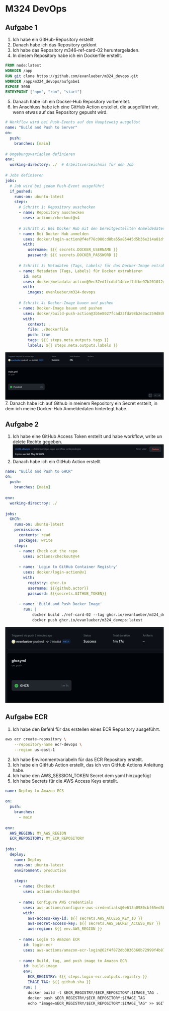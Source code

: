 # M324 DevOps
## Aufgabe 1
1. Ich habe ein GitHub-Repository erstellt
2. Danach habe ich das Repository geklont
3. Ich habe das Repository m346-ref-card-02 heruntergeladen.
4. In diesem Repository habe ich ein Dockerfile erstellt.
```Dockerfile
FROM node:latest
WORKDIR /app
RUN git clone https://github.com/evanlueber/m324_devops.git
WORKDIR /app/m324_devops/aufgabe1
EXPOSE 3000
ENTRYPOINT ["npm", "run", "start"]
```
5. Danach habe ich ein Docker-Hub Repository vorbereitet.
6. Im Anschluss habe ich eine GitHub Action erstellet, die ausgeführt wir, wenn etwas auf das Repository gepusht wird.
```yml	
# Workflow wird bei Push-Events auf den Hauptzweig ausgelöst
name: "Build and Push to Server"
on:
  push:
    branches: [main]

# Umgebungsvariablen definieren
env:
  working-directory: ./  # Arbeitsverzeichnis für den Job

# Jobs definieren
jobs:
  # Job wird bei jedem Push-Event ausgeführt
  if_pushed:
    runs-on: ubuntu-latest
    steps:
      # Schritt 1: Repository auschecken
      - name: Repository auschecken
        uses: actions/checkout@v4

      # Schritt 2: Bei Docker Hub mit den bereitgestellten Anmeldedaten anmelden
      - name: Bei Docker Hub anmelden
        uses: docker/login-action@f4ef78c080cd8ba55a85445d5b36e214a81df20a
        with:
          username: ${{ secrets.DOCKER_USERNAME }}
          password: ${{ secrets.DOCKER_PASSWORD }}

      # Schritt 3: Metadaten (Tags, Labels) für das Docker-Image extrahieren
      - name: Metadaten (Tags, Labels) für Docker extrahieren
        id: meta
        uses: docker/metadata-action@9ec57ed1fcdbf14dcef7dfbe97b2010124a938b7
        with:
          images: evanlueber/m324-devops

      # Schritt 4: Docker-Image bauen und pushen
      - name: Docker-Image bauen und pushen
        uses: docker/build-push-action@3b5e8027fcad23fda98b2e3ac259d8d67585f671
        with:
          context: .
          file: ./Dockerfile
          push: true
          tags: ${{ steps.meta.outputs.tags }}
          labels: ${{ steps.meta.outputs.labels }}
```
![main](img/mainjob.png)
7. Danach habe ich auf Github in meinem Repository ein Secret erstellt, in dem ich meine Docker-Hub Anmeldedaten hinterlegt habe.

## Aufgabe 2
1. Ich habe eine GitHub Access Token erstellt und habe workflow, write un delete Rechte gegeben.
![access token](img/image.png)
2. Danach habe ich ein GitHub Action erstellt
```yml
name: "Build and Push to GHCR"
on:
  push:
    branches: [main]

env:
  working-directroy: ./

jobs:
  GHCR:
    runs-on: ubuntu-latest
    permissions:
      contents: read
      packages: write
    steps:
      - name: Check out the repo
        uses: actions/checkout@v4
        
      - name: 'Login to GitHub Container Registry'
        uses: docker/login-action@v1
        with:
          registry: ghcr.io
          username: ${{github.actor}}
          password: ${{secrets.GITHUB_TOKEN}}

      - name: 'Build and Push Docker Image'
        run: |
            docker build ./ref-card-02 --tag ghcr.io/evanlueber/m324_devops:latest
            docker push ghcr.io/evanlueber/m324_devops:latest
```
![ghcr](img/ghcrjob.png)

## Aufgabe ECR
1. Ich habe den Befehl für das erstellen eines ECR Repository ausgeführt.
```bash
aws ecr create-repository \
    --repository-name ecr-devops \
    --region us-east-1
```
2. Ich habe Environmentvariabeln für das ECR Repository erstellt.
3. Ich habe ein GitHub Action erstellt, das ich von GitHub Actions Anleitung habe.
4. Ich habe den AWS_SESSION_TOKEN Secret dem yaml hinzugefügt
5. Ich habe Secrets für die AWS Access Keys erstellt.
```yml
name: Deploy to Amazon ECS

on:
  push:
    branches:
      - main

env:
  AWS_REGION: MY_AWS_REGION
  ECR_REPOSITORY: MY_ECR_REPOSITORY

jobs:
  deploy:
    name: Deploy
    runs-on: ubuntu-latest
    environment: production

    steps:
      - name: Checkout
        uses: actions/checkout@v4

      - name: Configure AWS credentials
        uses: aws-actions/configure-aws-credentials@0e613a0980cbf65ed5b322eb7a1e075d28913a83
        with:
          aws-access-key-id: ${{ secrets.AWS_ACCESS_KEY_ID }}
          aws-secret-access-key: ${{ secrets.AWS_SECRET_ACCESS_KEY }}
          aws-region: ${{ env.AWS_REGION }}

      - name: Login to Amazon ECR
        id: login-ecr
        uses: aws-actions/amazon-ecr-login@62f4f872db3836360b72999f4b87f1ff13310f3a

      - name: Build, tag, and push image to Amazon ECR
        id: build-image
        env:
          ECR_REGISTRY: ${{ steps.login-ecr.outputs.registry }}
          IMAGE_TAG: ${{ github.sha }}
        run: |
          docker build -t $ECR_REGISTRY/$ECR_REPOSITORY:$IMAGE_TAG .
          docker push $ECR_REGISTRY/$ECR_REPOSITORY:$IMAGE_TAG
          echo "image=$ECR_REGISTRY/$ECR_REPOSITORY:$IMAGE_TAG" >> $GITHUB_OUTPUT
```